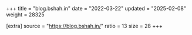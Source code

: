 +++
title = "blog.bshah.in"
date = "2022-03-22"
updated = "2025-02-08"
weight = 28325

[extra]
source = "https://blog.bshah.in/"
ratio = 13
size = 28
+++
